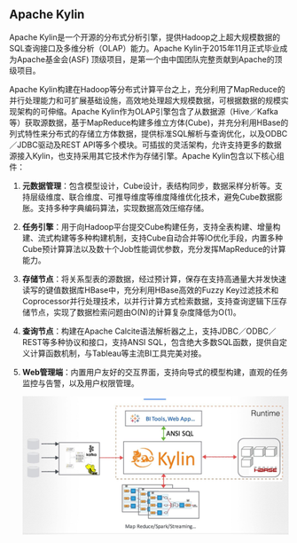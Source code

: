 ## Apache Kylin

Apache Kylin是一个开源的分布式分析引擎，提供Hadoop之上超大规模数据的SQL查询接口及多维分析（OLAP）能力。Apache Kylin于2015年11月正式毕业成为Apache基金会(ASF) 顶级项目，是第一个由中国团队完整贡献到Apache的顶级项目。

Apache Kylin构建在Hadoop等分布式计算平台之上，充分利用了MapReduce的并行处理能力和可扩展基础设施，高效地处理超大规模数据，可根据数据的规模实现架构的可伸缩。Apache Kylin作为OLAP引擎包含了从数据源（Hive／Kafka等）获取源数据，基于MapReduce构建多维立方体(Cube)，并充分利用HBase的列式特性来分布式的存储立方体数据，提供标准SQL解析与查询优化，以及ODBC／JDBC驱动及REST API等多个模块。可插拔的灵活架构，允许支持更多的数据源接入Kylin，也支持采用其它技术作为存储引擎。Apache Kylin包含以下核心组件：

1. **元数据管理**：包含模型设计，Cube设计，表结构同步，数据采样分析等。支持层级维度、联合维度、可推导维度等维度降维优化技术，避免Cube数据膨胀。支持多种字典编码算法，实现数据高效压缩存储。

2. **任务引擎**：用于向Hadoop平台提交Cube构建任务，支持全表构建、增量构建、流式构建等多种构建机制，支持Cube自动合并等IO优化手段，内置多种Cube预计算算法以及数十个Job性能调优参数，充分发挥MapReduce的计算能力。

3. **存储节点**：将关系型表的源数据，经过预计算，保存在支持高通量大并发快速读写的键值数据库HBase中，充分利用HBase高效的Fuzzy Key过滤技术和Coprocessor并行处理技术，以并行计算方式检索数据，支持查询逻辑下压存储节点，实现了数据检索问题由O(N)的计算复杂度降低为O(1)。

4. **查询节点**：构建在Apache Calcite语法解析器之上，支持JDBC／ODBC／REST等多种协议和接口，支持ANSI SQL，包含绝大多数SQL函数，提供自定义计算函数机制，与Tableau等主流BI工具完美对接。

5. **Web管理端**：内置用户友好的交互界面，支持向导式的模型构建，直观的任务监控与告警，以及用户权限管理。

   ![](images/kylin_arch.jpg)